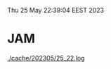 Thu 25 May 22:39:04 EEST 2023
# JAM
<a href='./cache/202305/25_22.log'>./cache/202305/25_22.log</a>
